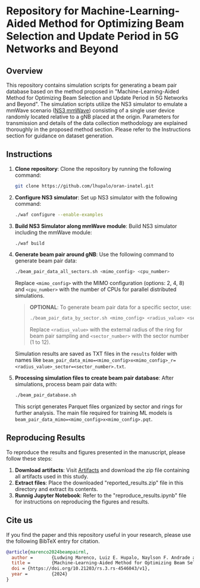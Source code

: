 # Repository for Machine-Learning-Aided Method for Optimizing Beam Selection and Update Period in 5G Networks and Beyond

## Overview

This repository contains simulation scripts for generating a beam pair database based on the method proposed in "Machine-Learning-Aided Method for Optimizing Beam Selection and Update Period in 5G Networks and Beyond". The simulation scripts utilize the NS3 simulator to emulate a mmWave scenario ([NS3 mmWave](https://github.com/nyuwireless-unipd/ns3-mmwave)) consisting of a single user device randomly located relative to a gNB placed at the origin. Parameters for transmission and details of the data collection methodology are explained thoroughly in the proposed method section. Please refer to the Instructions section for guidance on dataset generation.

## Instructions

1. **Clone repository**: Clone the repository by running the following command:

    ```bash
    git clone https://github.com/lhupalo/oran-inatel.git
    ```

2. **Configure NS3 simulator**: Set up NS3 simulator with the following command:

    ```bash
    ./waf configure --enable-examples
    ```

3. **Build NS3 Simulator along mmWave module**: Build NS3 simulator including the mmWave module:

    ```bash
    ./waf build
    ```

4. **Generate beam pair around gNB**: Use the following command to generate beam pair data:

    ```bash
    ./beam_pair_data_all_sectors.sh <mimo_config> <cpu_number>
    ```

    Replace `<mimo_config>` with the MIMO configuration (options: 2, 4, 8) and `<cpu_number>` with the number of CPUs for parallel distributed simulations.

    >**OPTIONAL**: To generate beam pair data for a specific sector, use:
    > ```bash
    > ./beam_pair_data_by_sector.sh <mimo_config> <radius_value> <sector_number>
    > ```
    > Replace `<radius_value>` with the external radius of the ring for beam pair sampling and `<sector_number>` with the sector number (1 to 12).

    Simulation results are saved as TXT files in the `results` folder with names like `beam_pair_data_mimo=<mimo_config>x<mimo_config>_r=<radius_value>_sector=<sector_number>.txt`.

5. **Processing simulation files to create beam pair database**: After simulations, process beam pair data with:

    ```bash
    ./beam_pair_database.sh
    ```

    This script generates Parquet files organized by sector and rings for further analysis. The main file required for training ML models is `beam_pair_data_mimo=<mimo_config>x<mimo_config>.pqt`.

## Reproducing Results

To reproduce the results and figures presented in the manuscript, please follow these steps:

1. **Download artifacts**: Visit [Artifacts](https://drive.google.com/file/d/1tiQb5DxJHROuh8QkSgJyTMgb80n5qaqz/view?usp=sharing) and download the zip file containing all artifacts used in this study.
2. **Extract files**: Place the downloaded "reported_results.zip" file in this directory and extract its contents.
3. **Runnig Jupyter Notebook**: Refer to the "reproduce_results.ipynb" file for instructions on reproducing the figures and results.

## Cite us

If you find the paper and this repository useful in your research, please use the following BibTeX entry for citation.

```BibTeX
@article{marenco2024beampairml,
  author =       {Ludwing Marenco, Luiz E. Hupalo, Naylson F. Andrade and Felipe A. P. Figueiredo},
  title =        {Machine-Learning-Aided Method for Optimizing Beam Selection and Update Period in 5G Networks and Beyond},
  doi = {https://doi.org/10.21203/rs.3.rs-4546043/v1},
  year =         {2024}
}
